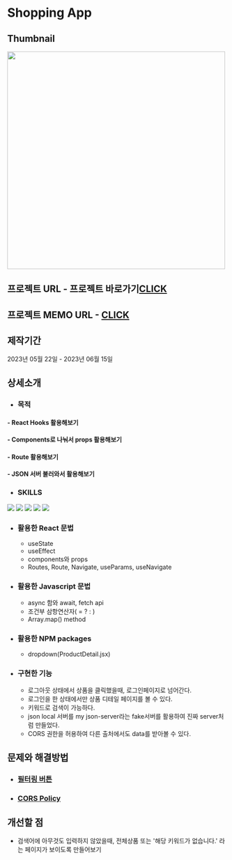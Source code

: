 # Shopping App

## Thumbnail
<img src="https://github.com/JuhyunjaceLee/React-Projects/assets/94448281/af6e4d0e-ddd8-4a0c-a45d-2f09045a14be" width="500"/>

## 프로젝트 URL - 프로젝트 바로가기<a href="https://clothing-store-page.netlify.app">CLICK</a>

## 프로젝트 MEMO URL - <a href="https://www.notion.so/Shopping-app-c0bd8fed959542b49487a69c70955296">CLICK</a>

## 제작기간
2023년 05월 22일 - 2023년 06월 15일

## 상세소개
* ### 목적
#### - React Hooks 활용해보기
#### - Components로 나눠서 props 활용해보기
#### - Route 활용해보기
#### - JSON 서버 불러와서 활용해보기

* ### SKILLS
<div>
  <img src="https://img.shields.io/badge/HTML5-E34F26?style=flat&logo=HTML5&logoColor=white" />
  <img src="https://img.shields.io/badge/CSS3-1572B6?style=flat&logo=CSS3&logoColor=white" />
  <img src="https://img.shields.io/badge/JAVASCRIPT-F7DF1E?style=flat&logo=JAVASCRIPT&logoColor=black" />
  <img src="https://img.shields.io/badge/REACT-61DAFB?style=flat&logo=REACT&logoColor=black" />
  <img src="https://img.shields.io/badge/JSON-9273a1?style=flat&logo=JSON&logoColor=black" />
</div>

* ### 활용한 React 문법
  - useState
  - useEffect
  - components와 props
  - Routes, Route, Navigate, useParams, useNavigate
  
* ### 활용한 Javascript 문법
  - async 함와 await, fetch api
  - 조건부 삼항연산자( = ? : )
  - Array.map() method

* ### 활용한 NPM packages
  - dropdown(ProductDetail.jsx)

* ### 구현한 기능
  - 로그아웃 상태에서 상품을 클릭했을때, 로그인페이지로 넘어간다.
  - 로그인을 한 상태에서만 상품 디테일 페이지를 볼 수 있다.
  - 키워드로 검색이 가능하다.
  - json local 서버를 my json-server라는 fake서버를 활용하여 진짜 server처럼 만들었다.
  - CORS 권한을 허용하여 다른 출처에서도 data를 받아볼 수 있다.

## 문제와 해결방법
* ### <a href="https://desert-edam-bea.notion.site/739b84e70bbe47c3a4931ca12da5119b?pvs=4">필터링 버튼</a>
* ### <a href="https://desert-edam-bea.notion.site/CORS-policy-88020a042ee846d2bff2cd1743a8f275?pvs=4">CORS Policy</a>

## 개선할 점
* 검색어에 아무것도 입력하지 않았을때, 전체상품 또는 '해당 키워드가 없습니다.' 라는 페이지가 보이도록 만들어보기
